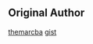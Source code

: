 ## Original Author

[themarcba](https://gist.github.com/themarcba)
[gist](https://gist.github.com/themarcba/4975abf6340fd3816172c77d4cb8c3ef)

